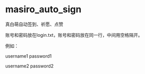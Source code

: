# masiro_auto_sign

真白萌自动签到、祈愿、点赞

账号和密码放在login.txt，账号和密码放在同一行，中间用空格隔开。

例如：

username1    password1

username2    password2
